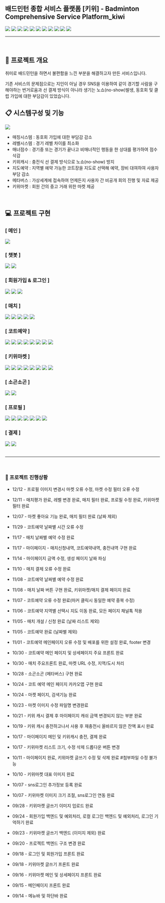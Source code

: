 ## 배드민턴 종합 서비스 플랫폼 [키위] - Badminton Comprehensive Service Platform_kiwi  
<p> 
<img src="https://img.shields.io/badge/JAVA-09A3D5?style=flat-square&logo=JAVA&logoColor=white"/>
<img src="https://img.shields.io/badge/Spring Boot-6DB33F?style=flat-square&logo=Spring Boot&logoColor=white"/>

<img src="https://img.shields.io/badge/MySQL-4479A1?style=flat-square&logo=MySQL&logoColor=white"/>
<img src="https://img.shields.io/badge/JPA-000000?style=flat-square&logo=JPA&logoColor=white"/>

<img src="https://img.shields.io/badge/HTML5-E34F26?style=flat-square&logo=HTML5&logoColor=white"/>
<img src="https://img.shields.io/badge/CSS3-1572B6?style=flat-square&logo=CSS3&logoColor=white"/>
<img src="https://img.shields.io/badge/JavaScript-F7DF1E?style=flat-square&logo=JavaScript&logoColor=white"/>
<img src="https://img.shields.io/badge/Bootstrap-7952B3?style=flat-square&logo=Bootstrap&logoColor=white"/>

<img src="https://img.shields.io/badge/Google-4285F4?style=flat-square&logo=Google&logoColor=white"/>
<img src="https://img.shields.io/badge/Kakao-FFCD00?style=flat-square&logo=Kakao&logoColor=black"/>
<img src="https://img.shields.io/badge/I'm port;-E8E8E8?style=flat-square&logo=I'm port;&logoColor=black"/>

</p>
<hr><br>

## 📑 프로젝트 개요
취미로 배드민턴을 하면서 불편함을 느낀 부분을 해결하고자 만든 서비스입니다. <br>

기존 서비스의 문제점으로는 지인이 아닐 경우 SNS을 이용하여 같이 경기할 사람을 구해야하는 번거로움과 선 결제 방식이 아니라 생기는 노쇼(no-show)발생, 동호회 및 클럽 가입에 대한 부담감이 있었습니다. <br>

## 📋 시스템구성 및 기능
<img src="libs/menu.png"> <br>

- 매칭시스템 : 동호회 가입에 대한 부담감 감소
- 레벨시스템 : 경기 레벨 차이를 최소화
- 매너점수 : 경기중 또는 경기가 끝나고 비매너적인 행동을 한 상대를 평가하여 점수 삭감
- 키위캐시  : 충전식 선 결제 방식으로 노쇼(no-show) 방지
- 지도예약 : 지역별 예약 가능한 코트장을 지도로 선택해 예약, 장비 대여하여 사용자 부담 감소
- 메타버스 : 가상세계에 접속하여 언제든지 사용자 간 비공개 회의 진행 및 자료 제공
- 키위마켓 : 회원 간의 중고 거래 위한 마켓 제공
<br>

## 💻 프로젝트 구현

### [ 메인 ]
<img src="libs/1.png">
<br>

### [ 챗봇 ]
<img src="libs/2.png">
<img src="libs/3.png">
<br>

### [ 회원가입 & 로그인 ]
<img src="libs/4.png">
<img src="libs/5.png">
<img src="libs/6.png">
<Br>

### [ 매치 ]
<img src="libs/7.png">
<img src="libs/8.png">
<img src="libs/9.png">
<img src="libs/10.png">
<img src="libs/11.png">
<br>

### [ 코트예약 ]
<img src="libs/12.png">
<img src="libs/13.png">
<img src="libs/14.png">
<img src="libs/15.png">
<img src="libs/16.png">
<img src="libs/17.png">
<img src="libs/18.png">
<img src="libs/19.png">
<br>

### [ 키위마켓 ] 
<img src="libs/20.png">
<img src="libs/21.png">
<img src="libs/22.png">
<img src="libs/23.png">
<img src="libs/24.png">
<img src="libs/25.png">
<img src="libs/26.png">
<img src="libs/27.png">
<br>

### [ 소곤소곤 ] 
<img src="libs/28.png">
<img src="libs/29.png">
<br>

### [ 프로필 ]
<img src="libs/30.png">
<img src="libs/31.png">
<img src="libs/32.png">
<img src="libs/33.png">
<img src="libs/34.png">
<img src="libs/37.png">
<img src="libs/38.png">
<br>

### [ 결제 ] 
<img src="libs/35.png">
<img src="libs/36.png">
<br><Br>
<hr>
<Br>

### 🔔 프로젝트 진행상황

- 12/12 - 프로필 이미지 변경시 마켓 오류 수정, 마켓 수정 필터 오류 수정

- 12/11 - 매치평가 완료, 레벨 변경 완료, 매치 필터 완료, 프로필 수정 완료, 키위마켓 필터 완료

- 12/07 - 마켓 좋아요 기능 완료, 매치 필터 완료 (날짜 제외)

- 11/29 - 코트예약 날짜별 시간 오류 수정

- 11/17 - 매치 날짜별 예약 수정 완료

- 11/17 - 마이페이지 - 매치신청내역, 코트예약내역, 충전내역 구현 완료

- 11/14 - 마이페이지 금액 수정, 생성 페이지 날짜 파싱

- 11/10 - 매치 결제 오류 수정 완료

- 11/08 - 코트예약 날짜별 예약 수정 완료

- 11/08 - 매치 날짜 버튼 구현 완료, 키위마켓/매치 결제 페이지 완료

- 11/07 - 코트예약 오류 수정 완료(마커 클릭시 동일한 예약 중복 수정)

- 11/06 - 코트예약 지역별 선택시 지도 이동 완료, 모든 페이지 채널톡 적용

- 11/05 - 매치 개설 / 신청 완료 (날짜 리스트 제외)

- 11/05 - 코트예약 완료 (날짜별 제외)

- 11/01 - 코트예약 메인페이지 오류 수정 및 배포를 위한 설정 완료, footer 변경

- 10/30 - 코트예약 메인 페이지 및 상세페이지 주요 프론트 완료

- 10/30 - 매치 주요프론트 완료, 마켓 URL 수정, 지역/도시 처리

- 10/28 - 소곤소곤 (메타버스) 구현 완료

- 10/24 - 코트 예약 메인 페이지 카카오맵 구현 완료

- 10/24 - 마켓 페이지, 검색기능 완료

- 10/23 - 마켓 이미지 수정 파일명 변경완료

- 10/21 - 키위 캐시 결제 후 마이페이지 캐쉬 금액 변경되지 않는 부분 완료

- 10/19 - 키위 캐시 충전하고나서 사용 후 재충전시 올바르지 않은 잔액 표시 완료

- 10/17 - 마이페이지 메인 및 키위캐시 충전, 결제 완료

- 10/17 - 키위마켓 리스트 크기, 수정 삭제 드롭다운 버튼 변경

- 10/11 - 마이페이지 완료, 키위마켓 글쓰기 수정 및 삭제 완료 #첨부파일 수정 불가능

- 10/10 - 키위마켓 대표 이미지 완료

- 10/07 - sns로그인 추가정보 등록 완료

- 10/07 - 키위마켓 이미지 크기 조절, sns로그인 연동 완료 

- 09/28 - 키위마켓 글쓰기 이미지 업로드 완료

- 09/24 - 회원가입 백엔드 및 예외처리, 로컬 로그인 백엔드 및 예외처리, 로그인 기억하기 완료 

- 09/23 - 키위마켓 글쓰기 백엔드 (이미지 제외) 완료

- 09/20 - 프로젝트 백엔드 구조 변경 완료 

- 09/18 - 로그인 및 회원가입 프론트 완료

- 09/18 - 키위마켓 글쓰기 프론트 완료

- 09/16 - 키위마켓 메인 및 상세페이지 프론트 완료

- 09/15 - 메인페이지 프론트 완료

- 09/14 - 메뉴바 및 하단바 완료
